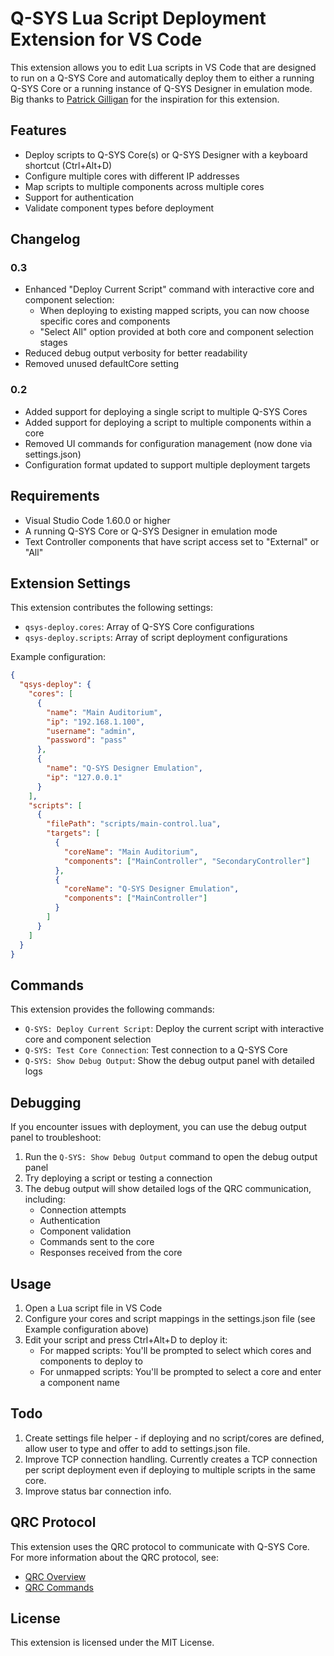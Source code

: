 # Q-SYS Lua Script Deployment Extension for VS Code

This extension allows you to edit Lua scripts in VS Code that are designed to run on a Q-SYS Core and automatically deploy them to either a running Q-SYS Core or a running instance of Q-SYS Designer in emulation mode. Big thanks to [Patrick Gilligan](https://www.youtube.com/@patrickgil_dev) for the inspiration for this extension.

## Features

- Deploy scripts to Q-SYS Core(s) or Q-SYS Designer with a keyboard shortcut (Ctrl+Alt+D)
- Configure multiple cores with different IP addresses
- Map scripts to multiple components across multiple cores
- Support for authentication
- Validate component types before deployment

## Changelog

### 0.3

- Enhanced "Deploy Current Script" command with interactive core and component selection:
  - When deploying to existing mapped scripts, you can now choose specific cores and components
  - "Select All" option provided at both core and component selection stages
- Reduced debug output verbosity for better readability
- Removed unused defaultCore setting

### 0.2

- Added support for deploying a single script to multiple Q-SYS Cores
- Added support for deploying a script to multiple components within a core
- Removed UI commands for configuration management (now done via settings.json)
- Configuration format updated to support multiple deployment targets

## Requirements

- Visual Studio Code 1.60.0 or higher
- A running Q-SYS Core or Q-SYS Designer in emulation mode
- Text Controller components that have script access set to "External" or "All"

## Extension Settings

This extension contributes the following settings:

- `qsys-deploy.cores`: Array of Q-SYS Core configurations
- `qsys-deploy.scripts`: Array of script deployment configurations

Example configuration:

```json
{
  "qsys-deploy": {
    "cores": [
      {
        "name": "Main Auditorium",
        "ip": "192.168.1.100",
        "username": "admin",
        "password": "pass"
      },
      {
        "name": "Q-SYS Designer Emulation",
        "ip": "127.0.0.1"
      }
    ],
    "scripts": [
      {
        "filePath": "scripts/main-control.lua",
        "targets": [
          {
            "coreName": "Main Auditorium",
            "components": ["MainController", "SecondaryController"]
          },
          {
            "coreName": "Q-SYS Designer Emulation",
            "components": ["MainController"]
          }
        ]
      }
    ]
  }
}
```

## Commands

This extension provides the following commands:

- `Q-SYS: Deploy Current Script`: Deploy the current script with interactive core and component selection
- `Q-SYS: Test Core Connection`: Test connection to a Q-SYS Core
- `Q-SYS: Show Debug Output`: Show the debug output panel with detailed logs

## Debugging

If you encounter issues with deployment, you can use the debug output panel to troubleshoot:

1. Run the `Q-SYS: Show Debug Output` command to open the debug output panel
2. Try deploying a script or testing a connection
3. The debug output will show detailed logs of the QRC communication, including:
   - Connection attempts
   - Authentication
   - Component validation
   - Commands sent to the core
   - Responses received from the core

## Usage

1. Open a Lua script file in VS Code
2. Configure your cores and script mappings in the settings.json file (see Example configuration above)
3. Edit your script and press Ctrl+Alt+D to deploy it:
   - For mapped scripts: You'll be prompted to select which cores and components to deploy to
   - For unmapped scripts: You'll be prompted to select a core and enter a component name

## Todo

1. Create settings file helper - if deploying and no script/cores are defined, allow user to type and offer to add to settings.json file.
2. Improve TCP connection handling. Currently creates a TCP connection per script deployment even if deploying to multiple scripts in the same core.
3. Improve status bar connection info.

## QRC Protocol

This extension uses the QRC protocol to communicate with Q-SYS Core. For more information about the QRC protocol, see:

- [QRC Overview](https://q-syshelp.qsc.com/content/External_Control_APIs/QRC/QRC_Overview.htm)
- [QRC Commands](https://q-syshelp.qsc.com/content/External_Control_APIs/QRC/QRC_Commands.htm)

## License

This extension is licensed under the MIT License.
